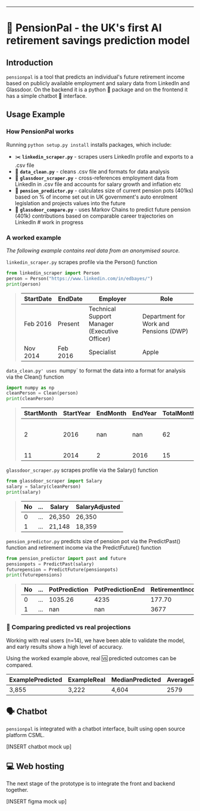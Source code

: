 ----
# 🔮 PensionPal - the UK's first AI retirement savings prediction model

## Introduction

`pensionpal` is a tool that predicts an individual's future retirement income based on publicly available employment and salary data from LinkedIn and Glassdoor. On the backend it is a python 🐍 package and on the frontend it has a simple chatbot 🤖 interface.

## Usage Example

### How PensionPal works

Running `python setup.py install` installs packages, which include:
- ✂️ **`linkedin_scraper.py`** - scrapes users LinkedIn profile and exports to a .csv file
- 🧼 **`data_clean.py`** - cleans .csv file and formats for data analysis
- 🤑 **`glassdoor_scraper.py`** - cross-references employment data from LinkedIn in .csv file and accounts for salary growth and inflation etc
- 🧮 **`pension_predictor.py`** - calculates size of current pension pots (401ks) based on % of income set out in UK government's auto enrolment legislation and projects values into the future
- 🔮 **`glassdoor_compare.py`** - uses Markov Chains to predict future pension (401k) contributions based on comparable career trajectories on LinkedIn  # work in progress

### A worked example

*The following example contains real data from an anonymised source.*

`linkedin_scraper.py` scrapes profile via the Person() function

```py
from linkedin_scraper import Person
person = Person("https://www.linkedin.com/in/edbayes/")
print(person)
```

> StartDate | EndDate | Employer | Role
> --- | --- | --- | ---
> Feb 2016 | Present | Technical Support Manager (Executive Officer) | Department for Work and Pensions (DWP)
> Nov 2014 | Feb 2016 | Specialist | Apple

`data_clean.py' uses `numpy` to format the data into a format for analysis via the Clean() function

```py
import numpy as np
cleanPerson = Clean(person)
print(cleanPerson)
```

> StartMonth | StartYear | EndMonth | EndYear | TotalMonths | Employer | Role
> --- | --- | --- | --- | --- | --- | ---
> 2 | 2016 | nan | nan | 62 | Technical Support Manager | Department for Work and Pensions
> 11 | 2014 | 2 | 2016 | 15 | Specialist | Apple

`glassdoor_scraper.py` scrapes profile via the Salary() function

```py
from glassdoor_scraper import Salary
salary = Salary(cleanPerson)
print(salary)
```

> No | ... | Salary | SalaryAdjusted
> --- | --- | --- | ---
> 0 | ... | 26,350 | 26,350
> 1 | ... | 21,148 | 18,359

`pension_predictor.py` predicts size of pension pot via the PredictPast() function and retirement income via the PredictFuture() function

```py
from pension_predictor import past and future
pensionpots = PredictPast(salary)
futurepension = PredictFuture(pensionpots)
print(futurepensions)
```

> No | ... | PotPrediction | PotPredictionEnd | RetirementIncome
> --- | --- | --- | --- | ---
> 0 | ... | 1035.26 | 4235 | 177.70
> 1 | ... | nan | nan | 3677

### 🥊 Comparing predicted vs real projections

Working with real users (n=14), we have been able to validate the model, and early results show a high level of accuracy.

Using the worked example above, real 🆚 predicted outcomes can be compared.

ExamplePredicted | ExampleReal | MedianPredicted | AverageReal
--- | --- | --- | ---
3,855 | 3,222 | 4,604 | 2579

## 🗣 Chatbot

`pensionpal` is integrated with a chatbot interface, built using open source platform CSML.

[INSERT chatbot mock up]


## 💻 Web hosting

The next stage of the prototype is to integrate the front and backend together.

[INSERT figma mock up]

